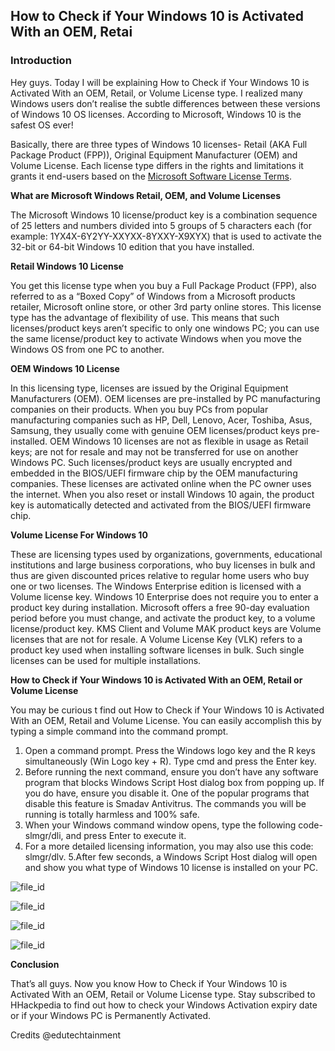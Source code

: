 ## How to Check if Your Windows 10 is Activated With an OEM, Retai
### Introduction 

Hey guys. Today I will be explaining How to Check if Your Windows 10 is Activated With an OEM, Retail, or Volume License type. I realized many Windows users don’t realise the subtle differences between these versions of Windows 10 OS licenses. According to Microsoft, Windows 10 is the safest OS ever!

Basically, there are three types of Windows 10 licenses- Retail (AKA Full Package Product (FPP)), Original Equipment Manufacturer (OEM) and Volume License. Each license type differs in the rights and limitations it grants it end-users based on the [Microsoft Software License Terms](https://www.microsoft.com/en-us/useterms).

**What are Microsoft Windows Retail, OEM, and Volume Licenses**

The Microsoft Windows 10 license/product key is a combination sequence of 25 letters and numbers divided into 5 groups of 5 characters each (for example: 1YX4X-6Y2YY-XXYXX-8YXXY-X9XYX) that is used to activate the 32-bit or 64-bit Windows 10 edition that you have installed.

**Retail Windows 10 License**

You get this license type when you buy a Full Package Product (FPP), also referred to as a “Boxed Copy” of Windows from a Microsoft products retailer, Microsoft online store, or other 3rd party online stores. This license type has the advantage of flexibility of use. This means that such licenses/product keys aren’t specific to only one windows PC; you can use the same license/product key to activate Windows when you move the Windows OS from one PC to another.

**OEM Windows 10 License**

In this licensing type, licenses are issued by the Original Equipment Manufacturers (OEM). OEM licenses are pre-installed by PC manufacturing companies on their products. When you buy PCs from popular manufacturing companies such as HP, Dell, Lenovo, Acer, Toshiba, Asus, Samsung, they usually come with genuine OEM licenses/product keys pre-installed. OEM Windows 10 licenses are not as flexible in usage as Retail keys; are not for resale and may not be transferred for use on another Windows PC.
Such licenses/product keys are usually encrypted and embedded in the BIOS/UEFI firmware chip by the OEM manufacturing companies. These licenses are activated online when the PC owner uses the internet. When you also reset or install Windows 10 again, the product key is automatically detected and activated from the BIOS/UEFI firmware chip.

**Volume License For Windows 10**

These are licensing types used by organizations, governments, educational institutions and large business corporations, who buy licenses in bulk and thus are given discounted prices relative to regular home users who buy one or two licenses.
The Windows Enterprise edition is licensed with a Volume license key. Windows 10 Enterprise does not require you to enter a product key during installation. Microsoft offers a free 90-day evaluation period before you must change, and activate the product key, to a volume license/product key. KMS Client and Volume MAK product keys are Volume licenses that are not for resale. A Volume License Key (VLK) refers to a product key used when installing software licenses in bulk. Such single licenses can be used for multiple installations.

**How to Check if Your Windows 10 is Activated With an OEM, Retail or Volume License**

You may be curious t find out How to Check if Your Windows 10 is Activated With an OEM, Retail and Volume License. You can easily accomplish this by typing a simple command into the command prompt.

1. Open a command prompt. Press the Windows logo key and the R keys simultaneously (Win Logo key + R). Type cmd and press the Enter key.
2. Before running the next command, ensure you don’t have any software program that blocks Windows Script Host dialog box from popping up. If you do have, ensure you disable it. One of the popular programs that disable this feature is Smadav Antivitrus. The commands you will be running is totally harmless and 100% safe.
3. When your Windows command window opens, type the following code- slmgr/dli, and press Enter to execute it.
4. For a more detailed licensing information, you may also use this code: slmgr/dlv.
5.After few seconds, a Windows Script Host dialog will open and show you what type of Windows 10 license is installed on your PC.

![file_id](https://edutechtainment.com/wp-content/uploads/2020/12/License-1.jpg)

![file_id](https://edutechtainment.com/wp-content/uploads/2020/12/License-2-700x341.jpg)

![file_id](https://edutechtainment.com/wp-content/uploads/2020/12/License-3.jpg)

![file_id](https://edutechtainment.com/wp-content/uploads/2020/12/License-4-700x407.jpg)

**Conclusion**

That’s all guys. Now you know How to Check if Your Windows 10 is Activated With an OEM, Retail or Volume License type. Stay subscribed to HHackpedia to find out how to check your Windows Activation expiry date or if your Windows PC is Permanently Activated.

Credits @edutechtainment

